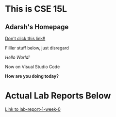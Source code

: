 # This is CSE 15L
## Adarsh's Homepage
[Don't click this link!!](https://www.google.com/)

Filller stuff below, just disregard

*Hello World!*

Now on Visual Studio Code

**How are you doing today?**

# Actual Lab Reports Below

[Link to lab-report-1-week-0](https://adarsh249.github.io/cse15l-lab-reports/lab-report-1-week-0.html)


